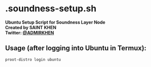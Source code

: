 # .soundness-setup.sh

**Ubuntu Setup Script for Soundness Layer Node**  
**Created by SAINT KHEN**  
**Twitter: [@ADMIRKHEN](https://x.com/ADMIRKHEN)**

## Usage (after logging into Ubuntu in Termux):

```bash
proot-distro login ubuntu
